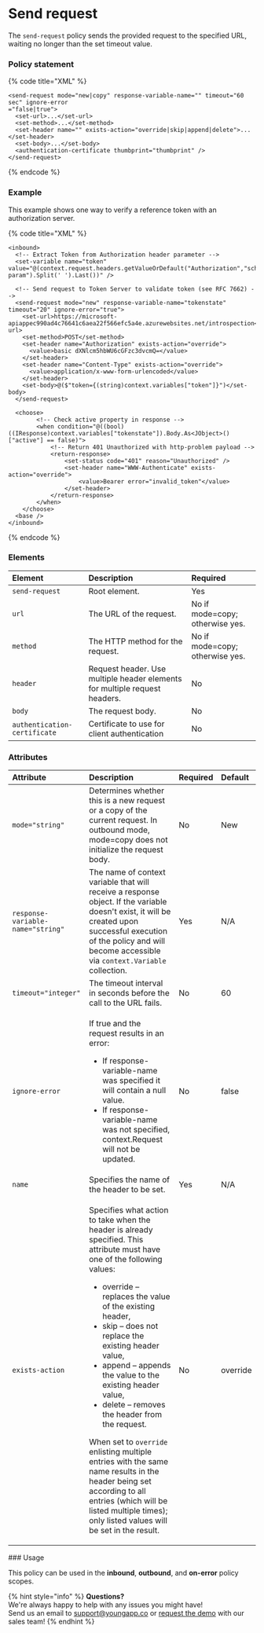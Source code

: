 # Send request

The `send-request` policy sends the provided request to the specified URL, waiting no longer than the set timeout value.

### Policy statement

{% code title="XML" %}
```markup
<send-request mode="new|copy" response-variable-name="" timeout="60 sec" ignore-error
="false|true">
  <set-url>...</set-url>
  <set-method>...</set-method>
  <set-header name="" exists-action="override|skip|append|delete">...</set-header>
  <set-body>...</set-body>
  <authentication-certificate thumbprint="thumbprint" />
</send-request>
```
{% endcode %}

### Example

This example shows one way to verify a reference token with an authorization server. 

{% code title="XML" %}
```markup
<inbound>
  <!-- Extract Token from Authorization header parameter -->
  <set-variable name="token" value="@(context.request.headers.getValueOrDefault("Authorization","scheme param").Split(' ').Last())" />

  <!-- Send request to Token Server to validate token (see RFC 7662) -->
  <send-request mode="new" response-variable-name="tokenstate" timeout="20" ignore-error="true">
    <set-url>https://microsoft-apiappec990ad4c76641c6aea22f566efc5a4e.azurewebsites.net/introspection</set-url>
    <set-method>POST</set-method>
    <set-header name="Authorization" exists-action="override">
      <value>basic dXNlcm5hbWU6cGFzc3dvcmQ=</value>
    </set-header>
    <set-header name="Content-Type" exists-action="override">
      <value>application/x-www-form-urlencoded</value>
    </set-header>
    <set-body>@($"token={(string)context.variables["token"]}")</set-body>
  </send-request>

  <choose>
        <!-- Check active property in response -->
        <when condition="@((bool)((IResponse)context.variables["tokenstate"]).Body.As<JObject>()["active"] == false)">
            <!-- Return 401 Unauthorized with http-problem payload -->
            <return-response>
                <set-status code="401" reason="Unauthorized" />
                <set-header name="WWW-Authenticate" exists-action="override">
                    <value>Bearer error="invalid_token"</value>
                </set-header>
            </return-response>
        </when>
    </choose>
  <base />
</inbound>
```
{% endcode %}

### Elements

| Element | Description | Required |
| :--- | :--- | :--- |
| `send-request` | Root element. | Yes |
| `url` | The URL of the request. | No if mode=copy; otherwise yes. |
| `method` | The HTTP method for the request. | No if mode=copy; otherwise yes. |
| `header` | Request header. Use multiple header elements for multiple request headers. | No |
| `body` | The request body. | No |
| `authentication-certificate` | Certificate to use for client authentication | No |

### Attributes

<table>
  <thead>
    <tr>
      <th style="text-align:left">Attribute</th>
      <th style="text-align:left">Description</th>
      <th style="text-align:left">Required</th>
      <th style="text-align:left">Default</th>
    </tr>
  </thead>
  <tbody>
    <tr>
      <td style="text-align:left"><code>mode=&quot;string&quot;</code>
      </td>
      <td style="text-align:left">Determines whether this is a new request or a copy of the current request.
        In outbound mode, mode=copy does not initialize the request body.</td>
      <td
      style="text-align:left">No</td>
        <td style="text-align:left">New</td>
    </tr>
    <tr>
      <td style="text-align:left"><code>response-variable-name=&quot;string&quot;</code>
      </td>
      <td style="text-align:left">The name of context variable that will receive a response object. If the
        variable doesn&apos;t exist, it will be created upon successful execution
        of the policy and will become accessible via <code>context.Variable</code> collection.</td>
      <td
      style="text-align:left">Yes</td>
        <td style="text-align:left">N/A</td>
    </tr>
    <tr>
      <td style="text-align:left"><code>timeout=&quot;integer&quot;</code>
      </td>
      <td style="text-align:left">The timeout interval in seconds before the call to the URL fails.</td>
      <td
      style="text-align:left">No</td>
        <td style="text-align:left">60</td>
    </tr>
    <tr>
      <td style="text-align:left"><code>ignore-error</code>
      </td>
      <td style="text-align:left">
        <p>If true and the request results in an error:</p>
        <ul>
          <li>If response-variable-name was specified it will contain a null value.</li>
          <li>If response-variable-name was not specified, context.Request will not
            be updated.</li>
        </ul>
      </td>
      <td style="text-align:left">No</td>
      <td style="text-align:left">false</td>
    </tr>
    <tr>
      <td style="text-align:left"><code>name</code>
      </td>
      <td style="text-align:left">Specifies the name of the header to be set.</td>
      <td style="text-align:left">Yes</td>
      <td style="text-align:left">N/A</td>
    </tr>
    <tr>
      <td style="text-align:left"><code>exists-action</code>
      </td>
      <td style="text-align:left">
        <p>Specifies what action to take when the header is already specified. This
          attribute must have one of the following values:</p>
        <ul>
          <li>override &#x2013; replaces the value of the existing header,</li>
          <li>skip &#x2013; does not replace the existing header value,</li>
          <li>append &#x2013; appends the value to the existing header value,</li>
          <li>delete &#x2013; removes the header from the request.</li>
        </ul>
        <p>When set to <code>override</code> enlisting multiple entries with the same
          name results in the header being set according to all entries (which will
          be listed multiple times); only listed values will be set in the result.</p>
      </td>
      <td style="text-align:left">No</td>
      <td style="text-align:left">override</td>
    </tr>
  </tbody>
</table>### Usage

This policy can be used in the **inbound**, **outbound**, and **on-error** policy scopes.

{% hint style="info" %}
**Questions?**   
We're always happy to help with any issues you might have!   
Send us an email to support@youngapp.co or [request the demo](https://youngapp.co/request-demo/) with our sales team!
{% endhint %}

